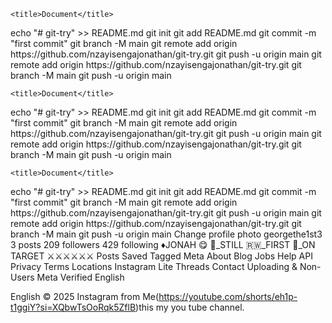 
    <title>Document</title>
</head>
<body>
    
</body>
</html>echo "# git-try" >> README.md
git init
git add README.md
git commit -m "first commit"
git branch -M main
git remote add origin https://github.com/nzayisengajonathan/git-try.git
git push -u origin main
git remote add origin https://github.com/nzayisengajonathan/git-try.git
git branch -M main
git push -u origin main

    <title>Document</title>
</head>
<body>
    
</body>
</html>echo "# git-try" >> README.md
git init
git add README.md
git commit -m "first commit"
git branch -M main
git remote add origin https://github.com/nzayisengajonathan/git-try.git
git push -u origin main
git remote add origin https://github.com/nzayisengajonathan/git-try.git
git branch -M main
git push -u origin main

    <title>Document</title>
</head>
<body>
    
</body>
</html>echo "# git-try" >> README.md
git init
git add README.md
git commit -m "first commit"
git branch -M main
git remote add origin https://github.com/nzayisengajonathan/git-try.git
git push -u origin main
git remote add origin https://github.com/nzayisengajonathan/git-try.git
git branch -M main
git push -u origin main
Change profile photo
georgethe1st3
3 posts
209 followers
429 following
♦️JONAH 😋
📙_STILL
🇷🇼_FIRST
🏹_ON TARGET
⚔️⚔️⚔️⚔️⚔️⚔️
Posts
Saved
Tagged
Meta
About
Blog
Jobs
Help
API
Privacy
Terms
Locations
Instagram Lite
Threads
Contact Uploading & Non-Users
Meta Verified
English

English
© 2025 Instagram from Me(https://youtube.com/shorts/eh1p-t1ggiY?si=XQbwTsOoRqk5ZflB)this my you tube channel.
